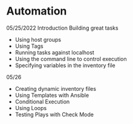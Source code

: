 # Automation
05/25/2022
Introduction
Building great tasks
- Using host groups 
- Using Tags
- Running tasks against localhost 
- Using the command line to control execution 
- Specifying variables in the inventory file 

05/26
- Creating dynamic inventory files
- Using Templates with Ansible
- Conditional Execution 
- Using Loops
- Testing Plays with Check Mode

